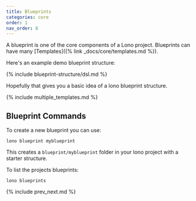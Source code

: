 ```yaml
---
title: Blueprints
categories: core
order: 1
nav_order: 8
---
```


A blueprint is one of the core components of a Lono project.  Blueprints can have many [Templates]({% link _docs/core/templates.md %}).

Here's an example demo blueprint structure:

{% include blueprint-structure/dsl.md %}

Hopefully that gives you a basic idea of a lono blueprint structure.

{% include multiple_templates.md %}

## Blueprint Commands

To create a new blueprint you can use:

    lono blueprint myblueprint

This creates a `blueprint/myblueprint` folder in your lono project with a starter structure.

To list the projects blueprints:

    lono blueprints

{% include prev_next.md %}
